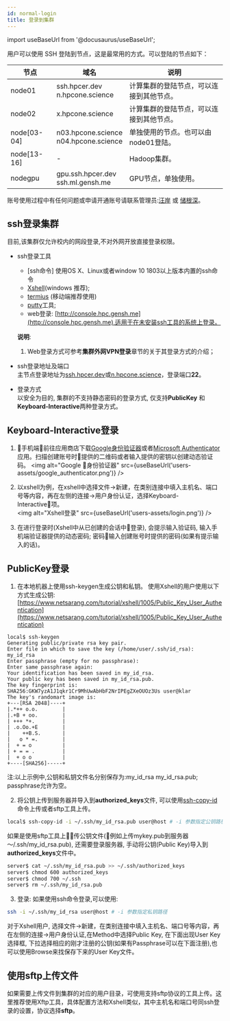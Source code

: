 ```yaml
---
id: normal-login
title: 登录到集群
---
```

import useBaseUrl from '@docusaurus/useBaseUrl';

用户可以使用 SSH 登陆到节点，这是最常用的方式。可以登陆的节点如下：

| 节点        | 域名                                                         | 说明                                     |
| ----------- | ----------------------------------------------------------- | ---------------------------------------- |
| node01      | ssh.hpcer.dev<br/>n.hpcone.science                           | 计算集群的登陆节点，可以连接到其他节点。     |
| node02      | x.hpcone.science                                            | 计算集群的登陆节点，可以连接到其他节点。     |
| node[03-04] | n03.hpcone.science<br/>n04.hpcone.science                    | 单独使用的节点。也可以由node01登陆。        |
| node[13-16] | -                                                           | Hadoop集群。                              |
| nodegpu     | gpu.ssh.hpcer.dev<br/> ssh.ml.gensh.me                       | GPU节点，单独使用。                        |

账号使用过程中有任何问题或申请开通账号请联系管理员:[汪岸](mailto:wangan.cs@gmail.com) 或 [储根深](mailto:genshenchu@gmail.com)。

## ssh登录集群
目前,该集群仅允许校内的网段登录,不对外网开放直接登录权限。
- ssh登录工具  
  - [ssh命令] 使用OS X、Linux或者window 10 1803以上版本内置的ssh命令
  - [Xshell](http://www.netsarang.com/products/)(windows 推荐);  
  - [termius](https://www.termius.com/) (移动端推荐使用)
  - [putty](http://www.putty.org/)工具;  
  - web登录: [http://console.hpc.gensh.me](http://console.hpc.gensh.me),适用于在未安装ssh工具的系统上登录。  

  **说明**:  
  1. Web登录方式可参考**集群外网VPN登录**章节的关于其登录方式的介绍；  

- ssh登录地址及端口  
主节点登录地址为[ssh.hpcer.dev](ssh.hpcer.dev)或[n.hpcone.science](n.hpcone.science)，登录端口**22**。  

- 登录方式  
  以安全为目的, 集群的不支持静态密码的登录方式, 仅支持**PublicKey** 和 **Keyboard-Interactive**两种登录方式。

## Keyboard-Interactive登录
1. 手机端前往应用商店下载[Google身份验证器](https://support.google.com/accounts/answer/1066447)或者[Microsoft Authenticator](https://www.microsoft.com/zh-cn/account/authenticator)应用。扫描创建账号时提供的二维码或者输入提供的密钥以创建动态验证码。
<img alt="Google 身份验证器" src={useBaseUrl('users-assets/google_authenticator.png')} />   

1. 以xshell为例，在xshell中选择文件->新建，在类别连接中填入主机名、端口号等内容，再在左侧的连接->用户身份认证，选择Keyboard-Interactive项。  
<img alt="Xshell登录" src={useBaseUrl('users-assets/login.png')} />   

1. 在进行登录时(Xshell中从已创建的会话中登录), 会提示输入验证码, 输入手机端验证器提供的动态密码; 密码输入创建账号时提供的密码(如果有提示输入的话)。
  
## PublicKey登录
1. 在本地机器上使用ssh-keygen生成公钥和私钥。
使用Xshell的用户使用以下方式生成公钥: [https://www.netsarang.com/tutorial/xshell/1005/Public_Key_User_Authentication](https://www.netsarang.com/tutorial/xshell/1005/Public_Key_User_Authentication)  
```
local$ ssh-keygen
Generating public/private rsa key pair.
Enter file in which to save the key (/home/user/.ssh/id_rsa): my_id_rsa
Enter passphrase (empty for no passphrase): 
Enter same passphrase again: 
Your identification has been saved in my_id_rsa.
Your public key has been saved in my_id_rsa.pub.
The key fingerprint is:
SHA256:GKW7yzA1J1qkr1Cr9MhUwAbHbF2NrIPEgZXeOUOz3Us user@klar
The key's randomart image is:
+---[RSA 2048]----+
|.*++ o.o.        |
|.+B + oo.        |
| +++ *+.         |
| .o.Oo.+E        |
|    ++B.S.       |
|   o * =.        |
|  + = o          |
| + = = .         |
|  + o o          |
+----[SHA256]-----+
```
注:以上示例中,公钥和私钥文件名分别保存为:my_id_rsa my_id_rsa.pub; passphrase允许为空。

2. 将公钥上传到服务器并导入到**authorized_keys**文件, 可以使用[ssh-copy-id](https://www.ssh.com/ssh/copy-id)命令上传或者sftp工具上传。
```bash
local$ ssh-copy-id -i ~/.ssh/my_id_rsa.pub user@host # -i 参数指定公钥路径
```
如果是使用sftp工具上传公钥文件(例如上传mykey.pub到服务器～/.ssh/my_id_rsa.pub), 还需要登录服务器, 手动将公钥(Public Key)导入到**authorized_keys**文件中。
```bash
server$ cat ~/.ssh/my_id_rsa.pub >> ~/.ssh/authorized_keys
server$ chmod 600 authorized_keys
server$ chmod 700 ~/.ssh
server$ rm ~/.ssh/my_id_rsa.pub
```
3. 登录:
如果使用ssh命令登录,可以使用:
```bash
ssh -i ~/.ssh/my_id_rsa user@host # -i 参数指定私钥路径
```
对于Xshell用户, 选择文件->新建，在类别连接中填入主机名、端口号等内容，再在左侧的连接->用户身份认证,在Method中选择Public Key, 在下面出现User Key选择框, 下拉选择相应的刚才注册的公钥(如果有Passphrase可以在下面注册),也可以使用Browse来找保存下来的User Key文件。

## 使用sftp上传文件  
如果需要上传文件到集群的对应的用户目录，可使用支持sftp协议的工具上传。这里推荐使用Xftp工具，具体配置方法和Xshell类似，其中主机名和端口号同ssh登录的设置，协议选择**sftp**。
<!-- 登录示例参考下图: -->
<!-- <img alt="Xftp登录" src={useBaseUrl('users-assets/sftp-login.png')} />   -->
